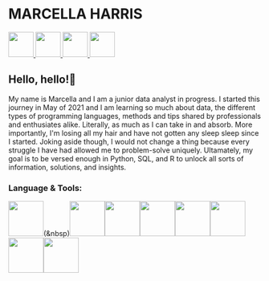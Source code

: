 # MARCELLA HARRIS

<a href="https://github.com/MarcellaHarr">
    <img height="50" src="https://cdn.jsdelivr.net/gh/devicons/devicon/icons/github/github-original-wordmark.svg"/>
</a>
<a href="https://www.linkedin.com/in/marcellalharris">
    <img height="50" src="https://cdn.jsdelivr.net/gh/devicons/devicon/icons/linkedin/linkedin-plain.svg"/>
</a>
<a href="https://www.kaggle.com/marcellaharris">
    <img height="50" src="https://cdn.jsdelivr.net/gh/devicons/devicon/icons/kaggle/kaggle-original-wordmark.svg"/>
</a>
<a href="https://twitter.com/cellaharris">
    <img height="50" src="https://cdn.jsdelivr.net/gh/devicons/devicon/icons/twitter/twitter-original.svg"/>
</a>

## Hello, hello!👋

My name is Marcella and I am a junior data analyst in progress. I started this journey in May of 2021 and I am learning so much about data, the different types of programming languages, methods and tips shared by professionals and enthusiates alike. Literally, as much as I can take in and absorb. More importantly, I'm losing all my hair and have not gotten any sleep sleep since I started. Joking aside though, I would not change a thing because every struggle I have had allowed me to problem-solve uniquely. Ultamately, my goal is to be versed enough in Python, SQL, and R to unlock all sorts of information, solutions, and insights.

### Language & Tools:

<img height=70 src="https://cdn.jsdelivr.net/gh/devicons/devicon/icons/cplusplus/cplusplus-original.svg"/>(&nbsp)<img height=70 src="https://cdn.jsdelivr.net/gh/devicons/devicon/icons/html5/html5-original.svg"/><img height=70 src="https://cdn.jsdelivr.net/gh/devicons/devicon/icons/jupyter/jupyter-original-wordmark.svg" /><img height=70 src="https://cdn.jsdelivr.net/gh/devicons/devicon/icons/mysql/mysql-original-wordmark.svg" /><img height=70 src="https://cdn.jsdelivr.net/gh/devicons/devicon/icons/python/python-original.svg" /><img height=70 src="https://cdn.jsdelivr.net/gh/devicons/devicon/icons/rstudio/rstudio-plain.svg" /><img height=70 src="https://cdn.jsdelivr.net/gh/devicons/devicon/icons/visualstudio/visualstudio-plain.svg" /><img height=70 src="https://cdn.jsdelivr.net/gh/devicons/devicon/icons/vscode/vscode-original-wordmark.svg" />


<!---
MarcellaHarr/MarcellaHarr is a ✨ special ✨ repository because its `README.md` (this file) appears on your GitHub profile.
You can click the Preview link to take a look at your changes.
--->

